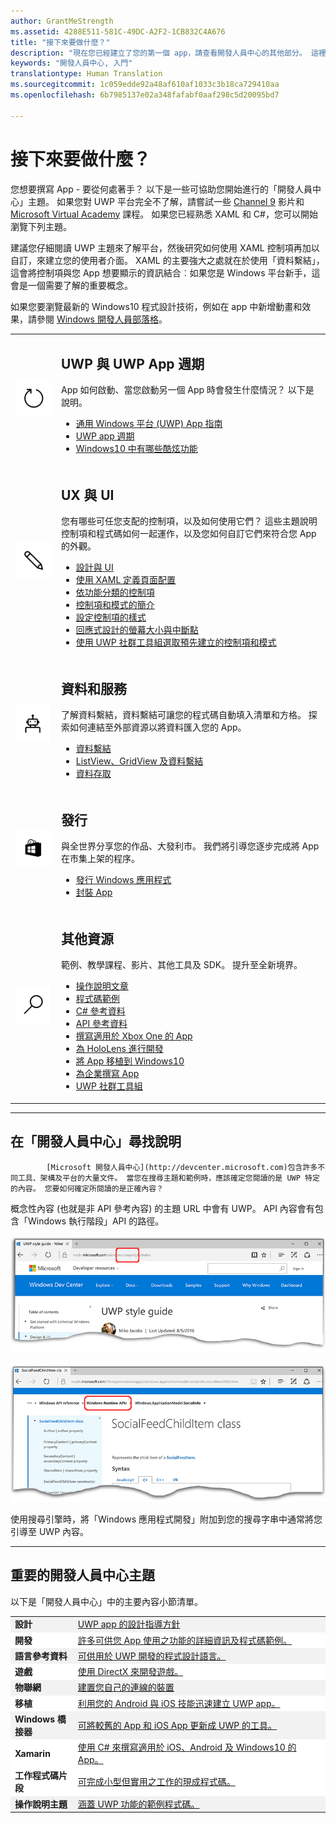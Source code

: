 ```yaml
---
author: GrantMeStrength
ms.assetid: 4288E511-581C-49DC-A2F2-1CB832C4A676
title: "接下來要做什麼？"
description: "現在您已經建立了您的第一個 app，請查看開發人員中心的其他部分。 這裡提供所含不同章節的簡介。"
keywords: "開發人員中心, 入門"
translationtype: Human Translation
ms.sourcegitcommit: 1c059edde92a48af610af1033c3b18ca729410aa
ms.openlocfilehash: 6b7985137e02a348fafabf0aaf298c5d20095bd7

---
```


<link rel="stylesheet" href="https://az835927.vo.msecnd.net/sites/uwp/Resources/css/custom.css">

# 接下來要做什麼？

您想要撰寫 App - 要從何處著手？ 以下是一些可協助您開始進行的「開發人員中心」主題。 如果您對 UWP 平台完全不了解，請嘗試一些 <a href="https://channel9.msdn.com/">Channel 9</a> 影片和 <a href="https://www.microsoftvirtualacademy.com">Microsoft Virtual Academy</a> 課程。 如果您已經熟悉 XAML 和 C#，您可以開始瀏覽下列主題。

建議您仔細閱讀 UWP 主題來了解平台，然後研究如何使用 XAML 控制項再加以自訂，來建立您的使用者介面。 XAML 的主要強大之處就在於使用「資料繫結」，這會將控制項與您 App 想要顯示的資訊結合︰如果您是 Windows 平台新手，這會是一個需要了解的重要概念。

如果您要瀏覽最新的 Windows10 程式設計技術，例如在 app 中新增動畫和效果，請參閱 [Windows 開發人員部落格](https://blogs.windows.com/buildingapps)。

<table class="wdg-noborder">
<tr>
 <td width=60><img src="images/icon3.png" width=64></td>
    <td><h2>UWP 與 UWP App 週期</h2><p>App 如何啟動、當您啟動另一個 App 時會發生什麼情況？ 以下是說明。</p> <ul>
    <li><a href="https://msdn.microsoft.com/windows/uwp/get-started/universal-application-platform-guide">通用 Windows 平台 (UWP) App 指南</a></li>
    <li><a href="https://msdn.microsoft.com/windows/uwp/launch-resume/app-lifecycle">UWP app 週期</a></li>
    <li><a href="https://developer.microsoft.com/windows/windows-10-for-developers">Windows10 中有哪些酷炫功能</a></ul></td>  
</tr>
 
 
<tr>
 <td width=60><img src="images/icon7.png" width=64></td>
    <td><h2>UX 與 UI</h2><p>您有哪些可任您支配的控制項，以及如何使用它們？ 這些主題說明控制項和程式碼如何一起運作，以及您如何自訂它們來符合您 App 的外觀。</p> <ul>
    <li><a href="https://developer.microsoft.com/windows/design">設計與 UI</a></li>
    <li><a href="https://msdn.microsoft.com/windows/uwp/layout/layouts-with-xaml">使用 XAML 定義頁面配置</a></li>
    <li><a href="https://msdn.microsoft.com/windows/uwp/controls-and-patterns/controls-by-function">依功能分類的控制項</a></li>
      <li><a href="https://msdn.microsoft.com/windows/uwp/controls-and-patterns/controls-and-events-intro">控制項和模式的簡介</a></li>
     <li><a href="https://msdn.microsoft.com/windows/uwp/controls-and-patterns/styling-controls">設定控制項的樣式</a></li>
      <li><a href="https://msdn.microsoft.com/windows/uwp/layout/screen-sizes-and-breakpoints-for-responsive-design">回應式設計的螢幕大小與中斷點</a></li>
      <li><a href="https://developer.microsoft.com/windows/projects/campaigns/welcome-toolbox">使用 UWP 社群工具組選取預先建立的控制項和模式</a></li>
    </ul></td>  
</tr>
 
 
<tr>
 <td width=60><img src="images/icon6.png" width=64></td>
    <td><h2>資料和服務</h2><p>了解資料繫結，資料繫結可讓您的程式碼自動填入清單和方格。 探索如何連結至外部資源以將資料匯入您的 App。</p> <ul>
    <li><a href="https://msdn.microsoft.com/windows/uwp/data-binding/index">資料繫結</a></li>
    <li><a href="https://msdn.microsoft.com/windows/uwp/controls-and-patterns/listview-and-gridview">ListView、GridView 及資料繫結</a></li>
     <li><a href="https://msdn.microsoft.com/windows/uwp/data-access/index">資料存取</a></li>
    </ul></td>  
</tr>
 

<tr>
 <td width=60><img src="images/icon4.png" width=64></td>
    <td><h2>發行</h2><p>與全世界分享您的作品、大發利市。 我們將引導您逐步完成將 App 在市集上架的程序。</p> <ul>
    <li><a href="https://msdn.microsoft.com/windows/uwp/publish/index">發行 Windows 應用程式</a></li>
    <li><a href="https://msdn.microsoft.com/windows/uwp/packaging/index">封裝 App</a></li>
    </ul></td>  
</tr>
 
<tr>
 <td width=60><img src="images/icon2.png" width=64></td>
    <td><h2>其他資源</h2><p>範例、教學課程、影片、其他工具及 SDK。 提升至全新境界。</p>
    <ul>
    <li><a href="https://developer.microsoft.com/windows/develop">操作說明文章</a></li>
    <li><a href="https://developer.microsoft.com/windows/samples">程式碼範例</a></li>
    <li><a href="https://msdn.microsoft.com/library/618ayhy6(VS.110).aspx">C# 參考資料</a></li>
    <li><a href="https://msdn.microsoft.com/library/windows/apps/bg124285.aspx">API 參考資料</a></li>
     <li><a href="https://msdn.microsoft.com/windows/uwp/xbox-apps/index">撰寫適用於 Xbox One 的 App</a></li>
     <li><a href="https://www.microsoft.com/microsoft-hololens/developers">為 HoloLens 進行開發</a></li>
     <li><a href="https://msdn.microsoft.com/windows/uwp/porting/index">將 App 移植到 Windows10</a></li>
      <li><a href="https://msdn.microsoft.com/windows/uwp/enterprise/index">為企業撰寫 App</a></li>
      <li><a href="https://blogs.windows.com/buildingapps/2016/08/17/introducing-the-uwp-community-toolkit/#D1IfVxCZMQGZqlc7.97">UWP 社群工具組</a></li>
    </ul>
    </td>  
</tr>
 


</table>

<hr>

## 在「開發人員中心」尋找說明


            [Microsoft 開發人員中心](http://devcenter.microsoft.com)包含許多不同工具、架構及平台的大量文件。 當您在搜尋主題和範例時，應該確定您閱讀的是 UWP 特定的內容。 您要如何確定所閱讀的是正確內容？
概念性內容 (也就是非 API 參考內容) 的主題 URL 中會有 UWP。 API 內容會有包含「Windows 執行階段」API 的路徑。 

![範例 UWP 概念性主題](images/devcenter-topic2.png)

![範例 UWP 參考主題](images/devcenter-topic1.png)

使用搜尋引擎時，將「Windows 應用程式開發」附加到您的搜尋字串中通常將您引導至 UWP 內容。


<hr>


## 重要的開發人員中心主題

以下是「開發人員中心」中的主要內容小節清單。 


<table style="width:100%">
<colgroup>
<col width="20%" />
<col width="80%" />
</colgroup>


<tbody>

<tr class="even" style="background-color: #f2f2f2">
<td align="left"><strong>設計</strong></td>
<td align="left"><a href="http://go.microsoft.com/fwlink/p/?LinkId=533896">UWP app 的設計指導方針</a></td>
</tr>


<tr class="odd" style="background-color: #ffffff">
<td align="left"><strong>開發</strong></td>
<td align="left"><a href="http://go.microsoft.com/fwlink/p/?LinkId=529575">許多可供您 App 使用之功能的詳細資訊及程式碼範例。</a></td>
</tr>
<tr class="even" style="background-color: #f2f2f2">
<td align="left"><strong>語言參考資料</strong></td>
<td align="left"><a href="https://msdn.microsoft.com/library/windows/apps/bg124285.aspx">可供用於 UWP 開發的程式設計語言。</a></td>
</tr>
<tr class="odd" style="background-color: #ffffff">
<td align="left"><strong>遊戲</strong></td>
<td align="left"><a href="http://go.microsoft.com/fwlink/p/?LinkId=534184">使用 DirectX 來開發遊戲。</a></td>
</tr>
<tr class="even" style="background-color: #f2f2f2">
<td align="left"><strong>物聯網</strong></td>
<td align="left"><a href="http://go.microsoft.com/fwlink/p/?LinkId=534186">建置您自己的連線的裝置</a></td>
</tr>
<tr class="odd" style="background-color: #ffffff">
<td align="left"><strong>移植</strong></td>
<td align="left"><a href="https://msdn.microsoft.com/library/windows/apps/Mt238321">利用您的 Android 與 iOS 技能迅速建立 UWP app。</a></td>
</tr>
<tr class="odd" style="background-color: #f2f2f2">
<td align="left"><strong>Windows 橋接器</strong></td>
<td align="left"><a href="https://developer.microsoft.com/windows/bridges">可將較舊的 App 和 iOS App 更新成 UWP 的工具。</a></td>
</tr>
<tr class="odd" style="background-color: #ffffff">
<td align="left"><strong>Xamarin</strong></td>
<td align="left"><a href="https://www.xamarin.com">使用 C# 來撰寫適用於 iOS、Android 及 Windows10 的 App。</a></td>
</tr>
<tr class="odd" style="background-color: #ffffff">
<td align="left"><strong>工作程式碼片段</strong></td>
<td align="left"><a href="https://github.com/Microsoft/Windows-task-snippets">可完成小型但實用之工作的現成程式碼。</a></td>
</tr>
<tr class="odd" style="background-color: #f2f2f2">
<td align="left"><strong>操作說明主題</strong></td>
<td align="left"><a href="https://developer.microsoft.com/windows/develop">涵蓋 UWP 功能的範例程式碼。</a></td>
</tr>
</table>





<!--HONumber=Nov16_HO1-->


